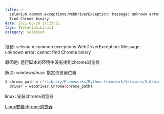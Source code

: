 ```yaml
---
title: >-
  selenium.common.exceptions.WebDriverException: Message: unknown error: cannot
  find Chrome binary
date: 2021-08-20 17:23:21
tags: [Selenium,Linux]
category: Selenium
---
```


报错: selenium.common.exceptions.WebDriverException: Message: unknown error: cannot find Chrome binary

原因是:
运行脚本的环境中没有找到chrome浏览器

解决:
windows/mac: 指定浏览器位置
```bash
$ chrome_path = r"/Library/Frameworks/Python.framework/Versions/3.6/bin/chromedriver"  #mac地址 win自己更换路径即可
  driver = webdriver.Chrome(chrome_path)
```

linux: 安装chrome浏览器

  [Linux安装chrome浏览器](https://cywhat.cn/2021/08/20/centos7%E5%AE%89%E8%A3%85chrome%E6%B5%8F%E8%A7%88%E5%99%A8/)